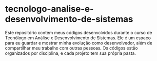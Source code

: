 # tecnologo-analise-e-desenvolvimento-de-sistemas
Este repositório contém meus códigos desenvolvidos durante o curso de Tecnólogo em Análise e Desenvolvimento de Sistemas. Ele é um espaço para eu guardar e mostrar minha evolução como desenvolvedor, além de compartilhar meu trabalho com outras pessoas.  Os códigos estão organizados por disciplina, e cada projeto tem sua própria pasta. 
